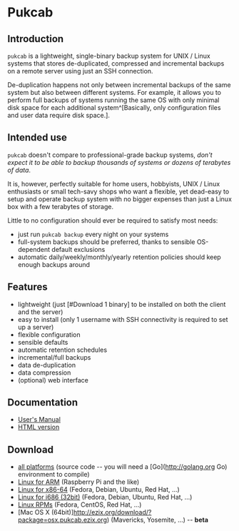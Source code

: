 # Pukcab

## Introduction

`pukcab` is a lightweight, single-binary backup system for UNIX / Linux systems that stores de-duplicated, compressed and incremental backups on a remote server using just an SSH connection.

De-duplication happens not only between incremental backups of the same system but also between different systems. For example, it allows you to perform full backups of systems running the same OS with only minimal disk space for each additional system^[Basically, only configuration files and user data require disk space.].

## Intended use

`pukcab` doesn't compare to professional-grade backup systems, *don't expect it to be able to backup thousands of systems or dozens of terabytes of data*.

It is, however, perfectly suitable for home users, hobbyists, UNIX / Linux enthusiasts or small tech-savy shops who want a flexible, yet dead-easy to setup and operate backup system with no bigger expenses than just a Linux box with a few terabytes of storage.

Little to no configuration should ever be required to satisfy most needs:

 * just run `pukcab backup` every night on your systems
 * full-system backups should be preferred, thanks to sensible OS-dependent default exclusions
 * automatic daily/weekly/monthly/yearly retention policies should keep enough backups around

## Features

 * lightweight (just [#Download 1 binary] to be installed on both the client and the server)
 * easy to install (only 1 username with SSH connectivity is required to set up a server)
 * flexible configuration
 * sensible defaults
 * automatic retention schedules
 * incremental/full backups
 * data de-duplication
 * data compression
 * (optional) web interface

## Documentation

 * [User's Manual](http://ezix.org/project/raw-attachment/wiki/Pukcab/MANUAL.pdf)
 * [HTML version](http://ezix.org/software/files/Pukcab-MANUAL.html)

## Download

 * [all platforms](http://ezix.org/download/?package=pukcab.ezix.org) (source code -- you will need a [Go](http://golang.org Go) environment to compile)
 * [Linux for ARM](http://ezix.org/download/?package=arm.linux.pukcab.ezix.org) (Raspberry Pi and the like)
 * [Linux for x86-64](http://ezix.org/download/?package=x86-64.linux.pukcab.ezix.org) (Fedora, Debian, Ubuntu, Red Hat, ...)
 * [Linux for i686 (32bit)](http://ezix.org/download/?package=i686.linux.pukcab.ezix.org) (Fedora, Debian, Ubuntu, Red Hat, ...)
 * [Linux RPMs](http://ezix.org/download/?package=rpm.pukcab.ezix.org) (Fedora, CentOS, Red Hat, ...)
 * [Mac OS X (64bit)]http://ezix.org/download/?package=osx.pukcab.ezix.org) (Mavericks, Yosemite, ...) -- **beta**




